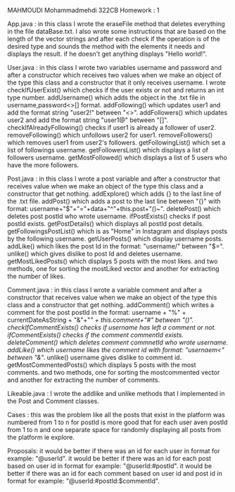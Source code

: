 MAHMOUDI Mohammadmehdi 322CB Homework : 1

App.java :
in this class I wrote the eraseFile method that deletes everything in the file
dataBase.txt. I also wrote some instructions that are based on the length of the vector
strings and after each check if the operation is of the desired type and sounds
the method with the elements it needs and displays the result. if he doesn't get anything
displays "Hello world!".

User.java :
in this class I wrote two variables username and password and after a constructor which
receives two values ​​when we make an object of the type this class and a constructor that
it only receives username. I wrote checkIfUserExist() which checks if the user exists
or not and returns an int type number. addUsername() which adds the object in
the .txt file in username,password<>[] format. addFollowing() which updates user1
and add the format string "user2!" between "<>". addFollowers() which updates user2
and add the format string "user1@" between "[]". checkIfAlreadyFollowing() checks if
user1 is already a follower of user2. removeFollowing() which unfollows user2 for user1.
removeFollowers() which removes user1 from user2's followers. getFollowingList() which
set a list of followings username. getFollowersList() which displays a list of
followers username. getMostFollowed() which displays a list of 5 users who have the
more followers.

Post.java :
in this class I wrote a post variable and after a constructor that receives
value when we make an object of the type this class and a constructor that
get nothing. addExplore() which adds {} to the last line of the .txt file.
addPost() which adds a post to the last line between "{}" with format:
username+"$"+"="+data+"^"+this.post+"()~". deletePost() which deletes post postId
who wrote username. ifPostExists() checks if post postId exists.
getPostDetails() which displays all postId post details. getFollowingsPostList() which is
as "Home" in Instagram and displays posts by the following username. getUserPosts() which
display username posts. addLike() which likes the post Id in the format:
"username/" between "$=". unlike() which gives dislike to post Id and deletes username.
getMostLikedPosts() which displays 5 posts with the most likes.
and two methods, one for sorting the mostLiked vector and another for extracting the number of likes.

Comment.java :
in this class I wrote a variable comment and after a constructor that receives
value when we make an object of the type this class and a constructor that
get nothing. addComment() which writes a comment for the post postId in the format:
username + "%" + currentDateAsString + "&"+"*" + this.comment+"#" between "()".
checkIfCommentExists() checks if username has left a comment or not.
ifCommentExists() checks if the comment commentId exists. deleteComment() which deletes
comment commnetId who wrote username. addLike() which username likes the comment
id with format: "usernaem<" between "&*". unlike() username gives dislike to comment id.
getMostCommentedPosts() which displays 5 posts with the most comments.
and two methods, one for sorting the mostcommented vector and another for extracting the number of comments.

Likeable.java :
I wrote the addlike and unlike methods that I implemented in the Post and Comment classes.

Cases :
this was the problem like all the posts that exist in
the platform was numbered from 1 to n for postId is more
good that for each user aven postId from 1 to n and one
separate space for randomly displaying all posts from
the platform ie explore.

Proposals:
it would be better if there was an id for each user
in format for example: "@userId".
it would be better if there was an id for each post
based on user id in format for example: "@userId:#postId".
it would be better if there was an id for each comment
based on user id and post id in format for example: "@userId:#postId:$commentId".
